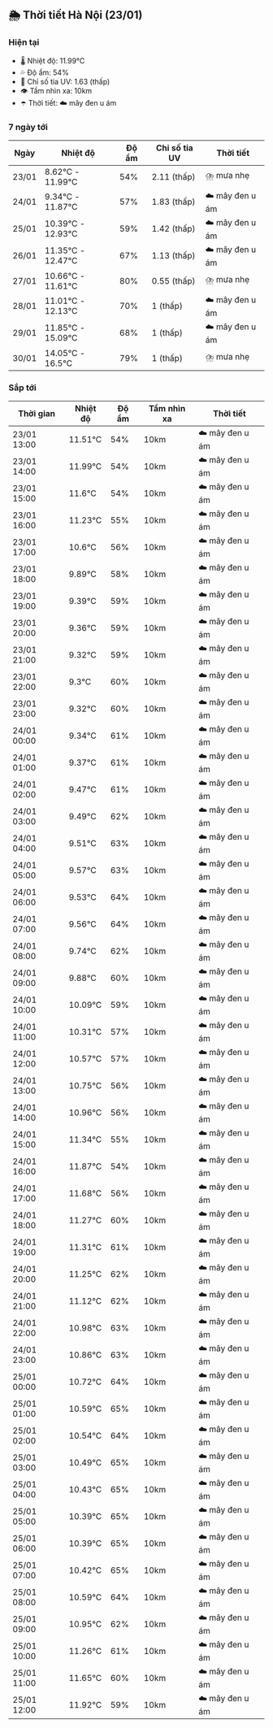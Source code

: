 ## 🌦️ Thời tiết Hà Nội (23/01)

### Hiện tại

- 🌡️ Nhiệt độ: 11.99℃
- 💦 Độ ẩm: 54%
- 🌟 Chỉ số tia UV: 1.63 (thấp)
- 👁️ Tầm nhìn xa: 10km
- ☂️ Thời tiết: ☁️ mây đen u ám

### 7 ngày tới

| Ngày | Nhiệt độ | Độ ẩm | Chỉ số tia UV | Thời tiết |
| --- | --- | --- | --- | --- |
| 23/01 | 8.62℃ - 11.99℃ | 54% | 2.11 (thấp) | ⛈️ mưa nhẹ |
| 24/01 | 9.34℃ - 11.87℃ | 57% | 1.83 (thấp) | ☁️ mây đen u ám |
| 25/01 | 10.39℃ - 12.93℃ | 59% | 1.42 (thấp) | ☁️ mây đen u ám |
| 26/01 | 11.35℃ - 12.47℃ | 67% | 1.13 (thấp) | ☁️ mây đen u ám |
| 27/01 | 10.66℃ - 11.61℃ | 80% | 0.55 (thấp) | ⛈️ mưa nhẹ |
| 28/01 | 11.01℃ - 12.13℃ | 70% | 1 (thấp) | ☁️ mây đen u ám |
| 29/01 | 11.85℃ - 15.09℃ | 68% | 1 (thấp) | ☁️ mây đen u ám |
| 30/01 | 14.05℃ - 16.5℃ | 79% | 1 (thấp) | ⛈️ mưa nhẹ |

### Sắp tới

| Thời gian | Nhiệt độ | Độ ẩm | Tầm nhìn xa | Thời tiết |
| --- | --- | --- | --- | --- |
| 23/01 13:00 | 11.51℃ | 54% | 10km | ☁️ mây đen u ám |
| 23/01 14:00 | 11.99℃ | 54% | 10km | ☁️ mây đen u ám |
| 23/01 15:00 | 11.6℃ | 54% | 10km | ☁️ mây đen u ám |
| 23/01 16:00 | 11.23℃ | 55% | 10km | ☁️ mây đen u ám |
| 23/01 17:00 | 10.6℃ | 56% | 10km | ☁️ mây đen u ám |
| 23/01 18:00 | 9.89℃ | 58% | 10km | ☁️ mây đen u ám |
| 23/01 19:00 | 9.39℃ | 59% | 10km | ☁️ mây đen u ám |
| 23/01 20:00 | 9.36℃ | 59% | 10km | ☁️ mây đen u ám |
| 23/01 21:00 | 9.32℃ | 59% | 10km | ☁️ mây đen u ám |
| 23/01 22:00 | 9.3℃ | 60% | 10km | ☁️ mây đen u ám |
| 23/01 23:00 | 9.32℃ | 60% | 10km | ☁️ mây đen u ám |
| 24/01 00:00 | 9.34℃ | 61% | 10km | ☁️ mây đen u ám |
| 24/01 01:00 | 9.37℃ | 61% | 10km | ☁️ mây đen u ám |
| 24/01 02:00 | 9.47℃ | 61% | 10km | ☁️ mây đen u ám |
| 24/01 03:00 | 9.49℃ | 62% | 10km | ☁️ mây đen u ám |
| 24/01 04:00 | 9.51℃ | 63% | 10km | ☁️ mây đen u ám |
| 24/01 05:00 | 9.57℃ | 63% | 10km | ☁️ mây đen u ám |
| 24/01 06:00 | 9.53℃ | 64% | 10km | ☁️ mây đen u ám |
| 24/01 07:00 | 9.56℃ | 64% | 10km | ☁️ mây đen u ám |
| 24/01 08:00 | 9.74℃ | 62% | 10km | ☁️ mây đen u ám |
| 24/01 09:00 | 9.88℃ | 60% | 10km | ☁️ mây đen u ám |
| 24/01 10:00 | 10.09℃ | 59% | 10km | ☁️ mây đen u ám |
| 24/01 11:00 | 10.31℃ | 57% | 10km | ☁️ mây đen u ám |
| 24/01 12:00 | 10.57℃ | 57% | 10km | ☁️ mây đen u ám |
| 24/01 13:00 | 10.75℃ | 56% | 10km | ☁️ mây đen u ám |
| 24/01 14:00 | 10.96℃ | 56% | 10km | ☁️ mây đen u ám |
| 24/01 15:00 | 11.34℃ | 55% | 10km | ☁️ mây đen u ám |
| 24/01 16:00 | 11.87℃ | 54% | 10km | ☁️ mây đen u ám |
| 24/01 17:00 | 11.68℃ | 56% | 10km | ☁️ mây đen u ám |
| 24/01 18:00 | 11.27℃ | 60% | 10km | ☁️ mây đen u ám |
| 24/01 19:00 | 11.31℃ | 61% | 10km | ☁️ mây đen u ám |
| 24/01 20:00 | 11.25℃ | 62% | 10km | ☁️ mây đen u ám |
| 24/01 21:00 | 11.12℃ | 62% | 10km | ☁️ mây đen u ám |
| 24/01 22:00 | 10.98℃ | 63% | 10km | ☁️ mây đen u ám |
| 24/01 23:00 | 10.86℃ | 63% | 10km | ☁️ mây đen u ám |
| 25/01 00:00 | 10.72℃ | 64% | 10km | ☁️ mây đen u ám |
| 25/01 01:00 | 10.59℃ | 65% | 10km | ☁️ mây đen u ám |
| 25/01 02:00 | 10.54℃ | 64% | 10km | ☁️ mây đen u ám |
| 25/01 03:00 | 10.49℃ | 65% | 10km | ☁️ mây đen u ám |
| 25/01 04:00 | 10.43℃ | 65% | 10km | ☁️ mây đen u ám |
| 25/01 05:00 | 10.39℃ | 65% | 10km | ☁️ mây đen u ám |
| 25/01 06:00 | 10.39℃ | 65% | 10km | ☁️ mây đen u ám |
| 25/01 07:00 | 10.42℃ | 65% | 10km | ☁️ mây đen u ám |
| 25/01 08:00 | 10.59℃ | 64% | 10km | ☁️ mây đen u ám |
| 25/01 09:00 | 10.95℃ | 62% | 10km | ☁️ mây đen u ám |
| 25/01 10:00 | 11.26℃ | 61% | 10km | ☁️ mây đen u ám |
| 25/01 11:00 | 11.65℃ | 60% | 10km | ☁️ mây đen u ám |
| 25/01 12:00 | 11.92℃ | 59% | 10km | ☁️ mây đen u ám |

